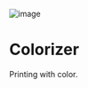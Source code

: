 ![image](https://travis-ci.com/J-P-S-O/Terminal-color-js.svg?branch=main)
# Colorizer
Printing with color.

